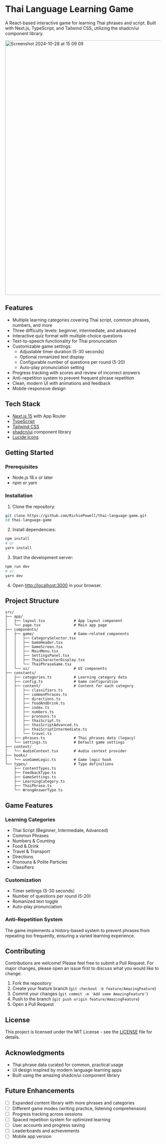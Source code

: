# Thai Language Learning Game

A React-based interactive game for learning Thai phrases and script. Built with Next.js, TypeScript, and Tailwind CSS, utilizing the shadcn/ui component library.

<img width="821" alt="Screenshot 2024-10-28 at 15 09 09" src="https://github.com/user-attachments/assets/28cb3621-a95c-4c11-acce-cfcdca70c46c">

## Features

- Multiple learning categories covering Thai script, common phrases, numbers, and more
- Three difficulty levels: beginner, intermediate, and advanced
- Interactive quiz format with multiple-choice questions
- Text-to-speech functionality for Thai pronunciation
- Customizable game settings:
  - Adjustable timer duration (5-30 seconds)
  - Optional romanized text display
  - Configurable number of questions per round (5-20)
  - Auto-play pronunciation setting
- Progress tracking with scores and review of incorrect answers
- Anti-repetition system to prevent frequent phrase repetition
- Clean, modern UI with animations and feedback
- Mobile-responsive design

## Tech Stack

- [Next.js 15](https://nextjs.org/) with App Router
- [TypeScript](https://www.typescriptlang.org/)
- [Tailwind CSS](https://tailwindcss.com/)
- [shadcn/ui](https://ui.shadcn.com/) component library
- [Lucide Icons](https://lucide.dev/)

## Getting Started

### Prerequisites

- Node.js 18.x or later
- npm or yarn

### Installation

1. Clone the repository:

```bash
git clone https://github.com/RichiePowell/thai-language-game.git
cd thai-language-game
```

2. Install dependencies:

```bash
npm install
# or
yarn install
```

3. Start the development server:

```bash
npm run dev
# or
yarn dev
```

4. Open [http://localhost:3000](http://localhost:3000) in your browser.

## Project Structure

```
src/
├── app/
│   ├── layout.tsx             # App layout component
│   └── page.tsx               # Main app page
├── components/
│   ├── game/                  # Game-related components
│   │   ├── CategorySelector.tsx
│   │   ├── GameHeader.tsx
│   │   ├── GameScreen.tsx
│   │   ├── MainMenu.tsx
│   │   ├── SettingsPanel.tsx
│   │   ├── ThaiCharacterDisplay.tsx
│   │   └── ThaiPhraseGame.tsx
│   └── ui/                    # UI components
├── constants/
│   ├── categories.ts          # Learning category data
│   ├── config.ts              # Game configuration
│   ├── content/               # Content for each category
│   │   ├── classifiers.ts
│   │   ├── commonPhrases.ts
│   │   ├── directions.ts
│   │   ├── foodAndDrink.ts
│   │   ├── index.ts
│   │   ├── numbers.ts
│   │   ├── pronouns.ts
│   │   ├── thaiScript.ts
│   │   ├── thaiScriptAdvanced.ts
│   │   ├── thaiScriptIntermediate.ts
│   │   └── travel.ts
│   ├── phrases.ts             # Thai phrases data (legacy)
│   └── settings.ts            # Default game settings
├── context/
│   └── AudioContext.tsx       # Audio context provider
├── hooks/
│   └── useGameLogic.ts        # Game logic hook
└── types/                     # Type definitions
    ├── ContentTypes.ts
    ├── FeedbackType.ts
    ├── GameSettings.ts
    ├── LearningCategory.ts
    ├── ThaiPhrase.ts
    └── WrongAnswerType.ts
```

## Game Features

### Learning Categories

- Thai Script (Beginner, Intermediate, Advanced)
- Common Phrases
- Numbers & Counting
- Food & Drink
- Travel & Transport
- Directions
- Pronouns & Polite Particles
- Classifiers

### Customization

- Timer settings (5-30 seconds)
- Number of questions per round (5-20)
- Romanized text toggle
- Auto-play pronunciation

### Anti-Repetition System

The game implements a history-based system to prevent phrases from repeating too frequently, ensuring a varied learning experience.

## Contributing

Contributions are welcome! Please feel free to submit a Pull Request. For major changes, please open an issue first to discuss what you would like to change.

1. Fork the repository
2. Create your feature branch (`git checkout -b feature/AmazingFeature`)
3. Commit your changes (`git commit -m 'Add some AmazingFeature'`)
4. Push to the branch (`git push origin feature/AmazingFeature`)
5. Open a Pull Request

## License

This project is licensed under the MIT License - see the [LICENSE](LICENSE) file for details.

## Acknowledgments

- Thai phrase data curated for common, practical usage
- UI design inspired by modern language learning apps
- Built using the amazing shadcn/ui component library

## Future Enhancements

- [ ] Expanded content library with more phrases and categories
- [ ] Different game modes (writing practice, listening comprehension)
- [ ] Progress tracking across sessions
- [ ] Spaced repetition system for optimized learning
- [ ] User accounts and progress saving
- [ ] Leaderboards and achievements
- [ ] Mobile app version
